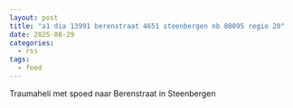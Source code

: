 ```yaml
---
layout: post
title: "a1 dia 13991 berenstraat 4651 steenbergen nb 80095 regio 20"
date: 2025-08-29
categories: 
  - rss
tags: 
  - feed
---
```


Traumaheli met spoed naar Berenstraat in Steenbergen
